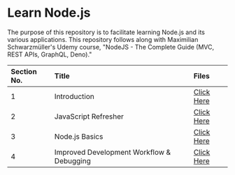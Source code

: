 # Learn Node.js

The purpose of this repository is to facilitate learning Node.js and its various applications. This repository follows along with Maximilian Schwarzmüller's Udemy course, "NodeJS - The Complete Guide (MVC, REST APIs, GraphQL, Deno)."

| Section No. | Title                                     | Files                                               |
| :---------- | :---------------------------------------- | :-------------------------------------------------- |
| 1           | Introduction                              | [Click Here](./1%20introduction/)                   |
| 2           | JavaScript Refresher                      | [Click Here](./2%20javascript-refresh/)             |
| 3           | Node.js Basics                            | [Click Here](./3%20nodejs-basics/)                  |
| 4           | Improved Development Workflow & Debugging | [Click Here](./4%20development-workflow-debugging/) |
